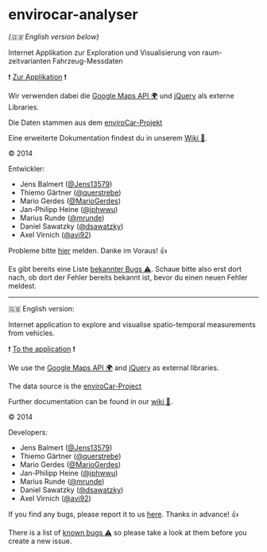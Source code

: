 envirocar-analyser
==================

_(:gb: English version below)_

Internet Applikation zur Exploration und Visualisierung von raum-zeitvarianten Fahrzeug-Messdaten

:exclamation:
[Zur Applikation](http://giv-geosoft2a.uni-muenster.de/)
:exclamation:

Wir verwenden dabei die [Google Maps API :earth_africa:](https://developers.google.com/maps/?hl=de) und [jQuery](http://jquery.com/) als externe Libraries.

Die Daten stammen aus dem [enviroCar-Projekt](https://envirocar.org/)

Eine erweiterte Dokumentation findest du in unserem [Wiki :book:](https://github.com/IFGI-Geosoftware2-GroupA/envirocar-analyser/wiki).

:copyright: 2014

Entwickler:
 * Jens Balmert ([@Jens13579](https://github.com/Jens13579))
 * Thiemo Gärtner ([@querstrebe](https://github.com/querstrebe))
 * Mario Gerdes ([@MarioGerdes](https://github.com/MarioGerdes))
 * Jan-Philipp Heine ([@jphwwu](https://github.com/jphwwu))
 * Marius Runde ([@mrunde](https://github.com/mrunde))
 * Daniel Sawatzky ([@dsawatzky](https://github.com/dsawatzky))
 * Axel Virnich ([@avi92](https://github.com/avi92))

Probleme bitte [hier](https://github.com/IFGI-Geosoftware2-GroupA/envirocar-analyser/issues/new) melden. Danke im Voraus! :+1:

Es gibt bereits eine Liste [bekannter Bugs :warning:](https://github.com/IFGI-Geosoftware2-GroupA/envirocar-analyser/wiki/Known-Bugs). Schaue bitte also erst dort nach, ob dort der Fehler bereits bekannt ist, bevor du einen neuen Fehler meldest.

***

:gb: English version:

Internet application to explore and visualise spatio-temporal measurements from vehicles.

:exclamation:
[To the application](http://giv-geosoft2a.uni-muenster.de/?lang=en)
:exclamation:

We use the [Google Maps API :earth_africa:](https://developers.google.com/maps/?hl=en) and [jQuery](http://jquery.com/) as external libraries.

The data source is the [enviroCar-Project](https://envirocar.org/)

Further documentation can be found in our [wiki :book:](https://github.com/IFGI-Geosoftware2-GroupA/envirocar-analyser/wiki).

:copyright: 2014

Developers:
 * Jens Balmert ([@Jens13579](https://github.com/Jens13579))
 * Thiemo Gärtner ([@querstrebe](https://github.com/querstrebe))
 * Mario Gerdes ([@MarioGerdes](https://github.com/MarioGerdes))
 * Jan-Philipp Heine ([@jphwwu](https://github.com/jphwwu))
 * Marius Runde ([@mrunde](https://github.com/mrunde))
 * Daniel Sawatzky ([@dsawatzky](https://github.com/dsawatzky))
 * Axel Virnich ([@avi92](https://github.com/avi92))

If you find any bugs, please report it to us [here](https://github.com/IFGI-Geosoftware2-GroupA/envirocar-analyser/issues/new). Thanks in advance! :+1:

There is a list of [known bugs :warning:](https://github.com/IFGI-Geosoftware2-GroupA/envirocar-analyser/wiki/Known-Bugs) so please take a look at them before you create a new issue.
